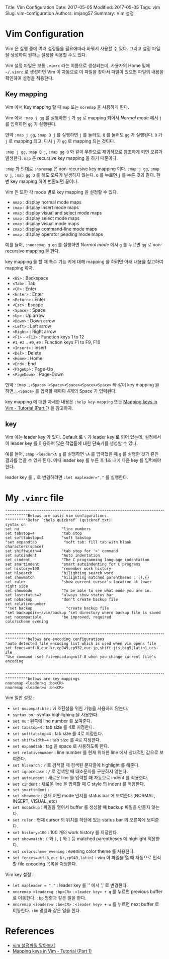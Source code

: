 Title: Vim Configuration
Date: 2017-05-05
Modified: 2017-05-05
Tags: vim
Slug: vim-configuration
Authors: imjang57
Summary: Vim 설정

# Vim Configuration

Vim 은 실행 중에 여러 설정들을 필요에따라 바꿔서 사용할 수 있다. 그리고 설정 파일을 생성하여 원하는 설정을 적용할 수도 있다.

Vim 설정 파일은 보통 `.vimrc` 라는 이름으로 생성되는데, 사용자의 Home 밑에 `~/.vimrc` 로 생성하면 Vim 이 자동으로 이 파일을 찾아서 파일이 있으면 파일의 내용을 확인하여 설정을 적용한다.

## Key mapping

Vim 에서 Key mapping 할 때 `map` 또는 `noremap` 을 사용하게 된다.

Vim 에서 `:map j gg` 를 실행하면 `j` 가 `gg` 로 mapping 되어서 _Normal mode_ 에서 `j` 를 입력하면 `gg` 가 실행된다.

만약 `:map j gg`, `:map Q j` 를 실행하면 `j` 를 눌러도, `Q` 를 눌러도 `gg` 가 실행된다. `Q` 가 `j` 로 mapping 되고, 다시 `j` 가 `gg` 로 mapping 되는 것이다.

`:map j gg`, `:map Q j`, `:map gg Q` 와 같이 무한으로 재귀적으로 참조하게 되면 오류가 발생한다. `map` 은 recursive key mapping 을 하기 때문이다.

`:map` 과 반대로 `:noremap` 은 non-recursive key mapping 이다. `:map j gg`, `:map Q j`, `:map gg Q` 를 해도 오류가 발생하지 않는다. `Q` 를 누르면 `j` 를 누른 것과 같다. 한 번 key mapping 하여 변환되면 끝이다.

Vim 은 또한 각 mode 별로 key mapping 을 설정할 수 있다.

- `nmap` : display normal mode maps
- `imap` : display insert mode maps
- `vmap` : display visual and select mode maps
- `smap` : display select mode maps
- `xmap` : display visual mode maps
- `cmap` : display command-line mode maps
- `omap` : display operator pending mode maps

예를 들어, `:nnoremap g gg` 를 실행하면 _Normal mode_ 에서 `g` 를 누르면 `gg` 로 non-recursive mapping 을 한다.

key mapping 을 할 때 특수 기능 키에 대해 mapping 을 하려면 아래 내용을 참고하여 mapping 하자.

- `<BS>` : Backspace
- `<Tab>` : Tab
- `<CR>` : Enter
- `<Enter>` : Enter
- `<Return>` : Enter
- `<Esc>` : Escape
- `<Space>` : Space
- `<Up>` : Up arrow
- `<Down>` : Down arrow
- `<Left>` : Left arrow
- `<Right>` : Right arrow
- `<F1>` - `<F12>` : Function keys 1 to 12
- `#1`, `#2` .. `#9`, `#0` : Function keys F1 to F9, F10
- `<Insert>` : Insert
- `<Del>` : Delete
- `<Home>` : Home
- `<End>` : End
- `<PageUp>` : Page-Up
- `<PageDown>` : Page-Down

만약 `:imap ,<Space> <Space><Space><Space><Space>` 와 같이 key mapping 을 하면, `,<Space>` 를 입력할 때마다 4개의 Space 가 입력된다.

key mapping 에 대한 자세한 내용은 `:help key-mapping` 또는 [Mapping keys in Vim - Tutorial (Part 1)](http://vim.wikia.com/wiki/Mapping_keys_in_Vim_-_Tutorial_%28Part_1%29) 을 참고하자.

## <leader> key

Vim 에는 leader key 가 있다. Default 로 `\` 가 leader key 로 되어 있는데, 설정에서 이 leader key 를 이용하여 많은 작업들에 대한 단축키를 생성할 수 있다.

예를 들어, `:map <leader>A g` 를 실행하면  `\A` 를 입력했을 때 `g` 를 실행한 것과 같은 결과를 얻을 수 있게 된다. 이때 leader key 를 누른 후 1초 내에 다음 key 를 입력해야 한다.

leader key 를 `,` 로 변경하려면 `:let mapleader=","` 를 실행한다.

# My `.vimrc` file

```vim
""""""""""""""""""""""""""""""""""""""""""""""""""""""""""""""""""""""""""""""""
""""""""""Belows are basic vim configurations
""""""""""Refer `:help quickref` (quickref.txt)
syntax on
set nu                   "line numbers
set tabstop=4            "tab stop
set softtabstop=4        "soft tabstop
"set expandtab            "soft tab: fill tab with blank characters(space)
set shiftwidth=4         "tab stop for '>' command
set autoindent           "Auto indentation
set cindent              "The C programming language indentation
set smartindent          "smart autoindenting for C programs
set history=100          "remember work history
set hlsearch             "hilighting search word
set showmatch            "hilighting matched parentheses : (),{}
set ruler                "show current cursor's location at lower right side
set showmode             "To be able to see what mode you are in.
set laststatus=2         "always show status bar
set nobackup             "don't create backup file
set relativenumber
""set backup               "create backup file
"set backupdir=~/vim/backup "set directory where backup file is saved
set nocompatible         "be improved, required
colorscheme evening


""""""""""""""""""""""""""""""""""""""""""""""""""""""""""""""""""""""""""""""""
""""""""""belows are encoding configurations
"auto detected file encoding list which is used when vim opens file
set fencs=utf-8,euc-kr,cp949,cp932,euc-jp,shift-jis,big5,latin1,ucs-2le
"Use command :set fileencoding=utf-8 when you change current file's encoding


""""""""""""""""""""""""""""""""""""""""""""""""""""""""""""""""""""""""""""""""
""""""""""belows are key mappings
nnoremap <leader>q :bp<CR>
nnoremap <leader>w :bn<CR>
```

Vim 일반 설정 :

- `set nocompatible` : vi 호환성을 위한 기능을 사용하지 않는다.
- `syntax on` : syntax highlighing 을 사용한다.
- `set nu` : 왼쪽에 line number 를 보여준다.
- `set tabstop=4` : tab size 를 4로 지정한다.
- `set softtabstop=4` : tab size 를 4로 지정한다.
- `set shiftwidth=4` : tab size 를 4로 지정한다.
- `set expandtab` : tag 을 space 로 사용하도록 한다.
- `set relativenumber` : line number 를 현재 위치한 line 에서 상대적인 값으로 보여준다.
- `set hlsearch` : `/` 로 검색할 때 검색된 문자열에 highlight 를 해준다.
- `set ignorecase` : `/` 로 검색할 때 대소문자를 구분하지 않는다.
- `set autoindent` : 새로운 line 을 입력할 때 자동으로 indent 를 적용한다.
- `set cindent` : 새로운 line 을 입력할 때 C style 의 indent 를 적용한다.
- `set smartindent` : 
- `set showmode` : 현재 어떤 mode 인지를 status bar 에 보여준다.(NORMAL, INSERT, VISUAL, etc)
- `set nobackup` : 파일을 열어서 buffer 를 생성할 때 backup 파일을 만들지 않는다.
- `set ruler` : 현재 cursor 의 위치를 하단에 있는 status bar 의 오른쪽에 보여준다.
- `set history=100` : 100 개의 work history 를 저장한다.
- `set showmatch` : `(` 와 `)`, `{` 와 `}` 등 matched parentheses 에 hlghlight 적용한다.
- `set colorscheme evening` : evening color theme 를 사용한다.
- `set fences=utf-8,euc-kr,cp949,latin1` : vim 이 파일을 열 때 자동으로 인식할 file encoding 목록을 지정한다.

Vim key 설정 :

- `let mapleader = ","` : leader key 를 '\' 에서 ',' 로 변경한다.
- `nnoremap <leader>q :bp<CR>` : `<leader key> + q` 를 누르면 previous buffer 로 이동한다. `:bp` 명령과 같은 일을 한다.
- `nnoremap <leader>w :bn<CR>` : `<leader key> + w` 를 누르면 next buffer 로 이동한다. `:bn` 명령과 같은 일을 한다.

# References

- [vim 설정파일 알아보기](http://jaeheeship.github.io/console/2013/11/15/vimrc-configuration.html)
- [Mapping keys in Vim - Tutorial (Part 1)](http://vim.wikia.com/wiki/Mapping_keys_in_Vim_-_Tutorial_%28Part_1%29)

